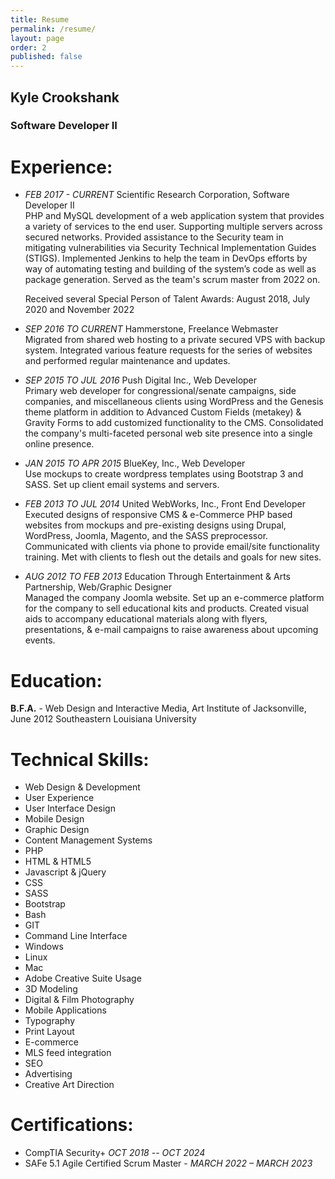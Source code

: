 ```yaml
---
title: Resume
permalink: /resume/
layout: page
order: 2
published: false
---
```

## Kyle Crookshank
### Software Developer II
# Experience:
- *FEB 2017 - CURRENT*	Scientific Research Corporation,	Software Developer II\
PHP and MySQL development of a web application system that provides a variety of services to the end user. 
Supporting multiple servers across secured networks. Provided assistance to the Security team in mitigating vulnerabilities via Security Technical Implementation Guides (STIGS).
Implemented Jenkins to help the team in DevOps efforts by way of automating testing and building of the system’s code as well as package generation. Served as the team's scrum master from 2022 on.

    Received several Special Person of Talent Awards: August 2018, July 2020 and November 2022

- *SEP 2016 TO CURRENT*		Hammerstone, Freelance Webmaster\
Migrated from shared web hosting to a private secured VPS with backup system. Integrated various feature requests for the series of websites and performed regular maintenance and updates.  

- *SEP 2015 TO JUL 2016*	Push Digital Inc., Web Developer\
Primary web developer for congressional/senate campaigns,
side companies, and miscellaneous clients using WordPress and the Genesis theme platform in addition to Advanced Custom Fields (metakey) & Gravity Forms to add customized functionality to the CMS.
Consolidated the company's multi-faceted personal web site presence into a single online presence.

- *JAN 2015 TO APR 2015*	BlueKey, Inc., Web Developer\
Use mockups to create wordpress templates using Bootstrap 3 and SASS. Set up client email systems and servers.

- *FEB 2013 TO JUL 2014*	United WebWorks, Inc.,	Front End Developer\
Executed designs of responsive CMS & e-Commerce PHP based websites from mockups and pre-existing designs using Drupal, WordPress, Joomla, Magento, and the SASS preprocessor. Communicated with clients via phone to provide email/site functionality training. Met with clients to flesh out the details and goals for new sites.

- *AUG 2012 TO FEB 2013*	Education Through Entertainment & Arts Partnership, Web/Graphic Designer\
Managed the company Joomla website. Set up an e-commerce platform for the company to sell educational kits and products. Created visual aids to accompany educational materials along with flyers, presentations, & e-mail campaigns to raise awareness about upcoming events.

# Education:
**B.F.A.** - Web Design and Interactive Media, Art Institute of Jacksonville, June 2012
Southeastern Louisiana University 

# Technical Skills:
- Web Design & Development
- User Experience
- User Interface Design
- Mobile Design
- Graphic Design
- Content Management Systems
- PHP
- HTML & HTML5
- Javascript & jQuery
- CSS
- SASS
- Bootstrap
- Bash
- GIT
- Command Line Interface
- Windows
- Linux
- Mac
- Adobe Creative Suite Usage
- 3D Modeling
- Digital & Film Photography
- Mobile Applications
- Typography
- Print Layout
- E-commerce
- MLS feed integration
- SEO
- Advertising
- Creative Art Direction

# Certifications:
- CompTIA Security+ *OCT 2018 -- OCT 2024*
- SAFe 5.1 Agile Certified Scrum Master - *MARCH 2022 – MARCH 2023*







